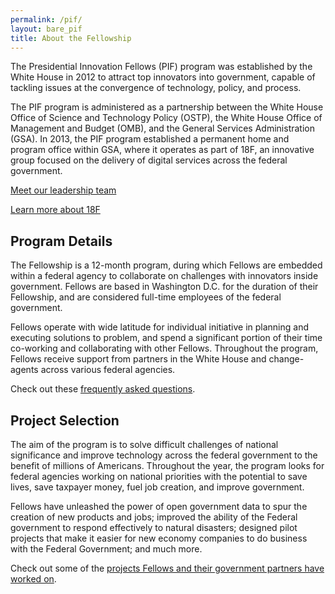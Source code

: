 ```yaml
---
permalink: /pif/
layout: bare_pif
title: About the Fellowship
---
```


The Presidential Innovation Fellows (PIF) program was established by the White House in 2012 to attract top innovators into government, capable of tackling issues at the convergence of technology, policy, and process.

The PIF program is administered as a partnership between the White House Office of Science and Technology Policy (OSTP), the White House Office of Management and Budget (OMB), and the General Services Administration (GSA).   In 2013, the PIF program established a permanent home and program office within GSA, where it operates as part of 18F, an innovative group focused on the delivery of digital services across the federal government.

[Meet our leadership team](http://whitehouse.gov/innovationfellows/team)

[Learn more about 18F](http://18f.gsa.gov)

## Program Details

The Fellowship is a 12-month program, during which Fellows are embedded within a federal agency to collaborate on challenges with innovators inside government.  Fellows are based in Washington D.C. for the duration of their Fellowship, and are considered full-time employees of the federal government.

Fellows operate with wide latitude for individual initiative in planning and executing solutions to problem, and spend a significant portion of their time co-working and collaborating with other Fellows.  Throughout the program, Fellows receive support from partners in the White House and change-agents across various federal agencies.

Check out these [frequently asked questions](/pif/faq).

## Project Selection

The aim of the program is to solve difficult challenges of national significance and improve technology across the federal government to the benefit of millions of Americans.  Throughout the year, the program looks for federal agencies working on national priorities with the potential to save lives, save taxpayer money, fuel job creation, and improve government.

Fellows have unleashed the power of open government data to spur the creation of new products and jobs; improved the ability of the Federal government to respond effectively to natural disasters; designed pilot projects that make it easier for new economy companies to do business with the Federal Government; and much more.

Check out some of the [projects Fellows and their government partners have worked on](/pif/projects).
